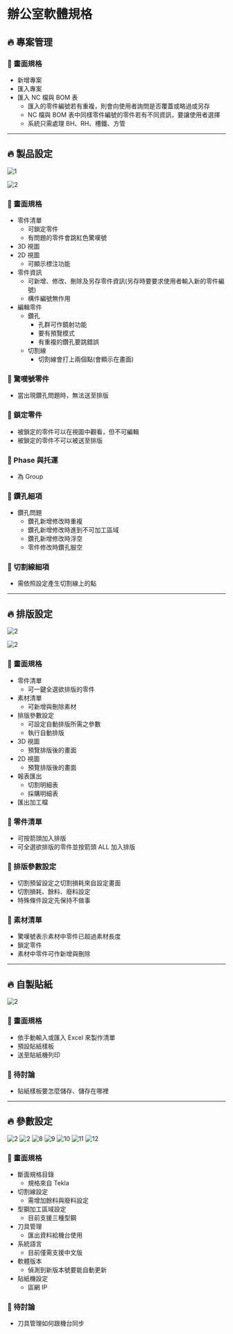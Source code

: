 # 辦公室軟體規格

## 🔥 專案管理

### 🔶 畫面規格

- 新增專案
- 匯入專案
- 匯入 NC 檔與 BOM 表
  - 匯入的零件編號若有重複，則會向使用者詢問是否覆蓋或略過或另存
  - NC 檔與 BOM 表中同樣零件編號的零件若有不同資訊，要讓使用者選擇
  - 系統只需處理 BH、RH、槽鐵、方管

---

## 🔥 製品設定

![1](./images/1.jpg)

![2](./images/2.jpg)

### 🔶 畫面規格

- 零件清單
  - 可鎖定零件
  - 有問題的零件會跳紅色驚嘆號
- 3D 視圖
- 2D 視圖
  - 可顯示標注功能
- 零件資訊
  - 可新增、修改、刪除及另存零件資訊(另存時要要求使用者輸入新的零件編號)
  - 構件編號無作用
- 編輯零件
  - 鑽孔
    - 孔群可作鏡射功能
    - 要有預覽模式
    - 有重複的鑽孔要跳錯誤
  - 切割線
    - 切割線會打上兩個點(會顯示在畫面)

### 🔶 驚嘆號零件

- 當出現鑽孔問題時，無法送至排版

### 🔶 鎖定零件

- 被鎖定的零件可以在視圖中觀看，但不可編輯
- 被鎖定的零件不可以被送至排版

### 🔶 Phase 與托運

- 為 Group

### 🔶 鑽孔細項

- 鑽孔問題
  - 鑽孔新增修改時重複
  - 鑽孔新增修改時進到不可加工區域
  - 鑽孔新增修改時浮空
  - 零件修改時鑽孔服空

### 🔶 切割線細項

- 需依照設定產生切割線上的點

---

## 🔥 排版設定

![2](./images/3.jpg)

![2](./images/4.jpg)

### 🔶 畫面規格

- 零件清單
  - 可一鍵全選欲排版的零件
- 素材清單
  - 可新增與刪除素材
- 排版參數設定
  - 可設定自動排版所需之參數
  - 執行自動排版
- 3D 視圖
  - 預覽排版後的畫面
- 2D 視圖
  - 預覽排版後的畫面
- 報表匯出
  - 切割明細表
  - 採購明細表
- 匯出加工檔

### 🔶 零件清單

- 可按箭頭加入排版
- 可全選欲排版的零件並按箭頭 ALL 加入排版

### 🔶 排版參數設定

- 切割預留設定之切割損耗來自設定畫面
- 切割損耗、餘料、廢料設定
- 特殊條件設定先保持不做事

### 🔶 素材清單

- 驚嘆號表示素材中零件已超過素材長度
- 鎖定零件
- 素材中零件可作新增與刪除

---

## 🔥 自製貼紙

![2](./images/5.jpg)

### 🔶 畫面規格

- 依手動輸入或匯入 Excel 來製作清單
- 預設貼紙樣板
- 送至貼紙機列印

### 🔶 待討論

- 貼紙樣板要怎麼儲存、儲存在哪裡

---

## 🔥 參數設定

![2](./images/6.jpg)
![2](./images/7.jpg)
![8](./images/8.參數設定-型鋼加工區域設定-E01.jpeg)
![9](./images/9.參數設定-刀具管理-E01.jpeg)
![10](./images/10.參數設定-系統語言-E01.jpeg)
![11](./images/11.jpg)
![12](./images/12.參數設定-貼紙機設定-E01.jpeg)

### 🔶 畫面規格

- 斷面規格目錄
  - 規格來自 Tekla
- 切割線設定
  - 需增加餘料與廢料設定
- 型鋼加工區域設定
  - 目前支援三種型鋼
- 刀具管理
  - 匯出資料給機台使用
- 系統語言
  - 目前僅需支援中文版
- 軟體版本
  - 偵測到新版本號要能自動更新
- 貼紙機設定
  - 區網 IP

### 🔶 待討論

- 刀具管理如何跟機台同步
